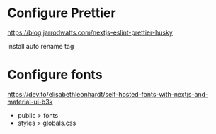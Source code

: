 # Configure Prettier

https://blog.jarrodwatts.com/nextjs-eslint-prettier-husky

install auto rename tag

# Configure fonts

https://dev.to/elisabethleonhardt/self-hosted-fonts-with-nextjs-and-material-ui-b3k

- public > fonts
- styles > globals.css
